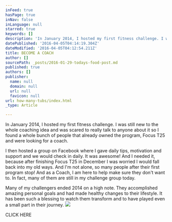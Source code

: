 ```yaml
---
inFeed: true
hasPage: true
inNav: false
inLanguage: null
starred: true
keywords: []
description: 'In January 2014, I hosted my first fitness challenge. I was still new to the whole coaching idea and was scared to really talk to anyone about it so I found a whole bunch of people that already owned the program, Focus T25 and were looking for a coach.'
datePublished: '2016-04-05T04:14:19.304Z'
dateModified: '2016-04-05T04:12:54.211Z'
title: BECOME A COACH
author: []
sourcePath: _posts/2016-01-29-todays-food-post.md
published: true
authors: []
publisher:
  name: null
  domain: null
  url: null
  favicon: null
url: how-many-tubs/index.html
_type: Article

---
```

In January 2014, I hosted my first fitness challenge. I was still new to the whole coaching idea and was scared to really talk to anyone about it so I found a whole bunch of people that already owned the program, Focus T25 and were looking for a coach.

I then hosted a group on Facebook where I gave daily tips, motivation and support and we would check in daily. It was awesome! And I needed it, because after finishing Focus T25 in December I was worried I would fall back into my old ways. And I'm not alone, so many people after their first program stop! And as a Coach, I am here to help make sure they don't want to. In fact, many of them are still in my challenge group today.

Many of my challengers ended 2014 on a high note. They accomplished amazing personal goals and had made healthy changes to their lifestyle. It has been such a blessing to watch them transform and to have played even a small part in their journey.
![](https://s3-us-west-2.amazonaws.com/the-grid-img/p/de58bab91cba1ab04d486bf02ad09f726f8ecf54.jpg)

CLICK HERE